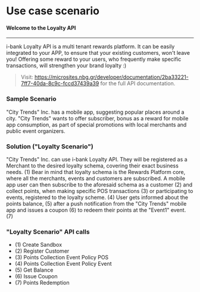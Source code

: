 # Use case scenario
#### Welcome to the Loyalty API

------------------------------------------------------------------------------------------
i-bank Loyalty API is a multi tenant rewards platform. 
It can be easily integrated to your APP, to ensure that your existing customers, won't leave you!
Offering some reward to your users, who frequently make specific transactions, will strengthen your brand loyalty :)

> Visit: https://microsites.nbg.gr/developer/documentation/2ba33221-7ff7-40da-8c9c-fccd37439a39 for the full API documentation.

### Sample Scenario 
"City Trends" Inc. has a mobile app, suggesting popular places around a city. "City Trends" wants to offer subscriber, bonus as a reward for 
mobile app consumption, as part of special promotions with local merchants and public event organizers.

### Solution ("Loyalty Scenario") 
"City Trends" Inc. can use i-bank Loyalty API.
They will be registered as a Merchant to the desired loyalty schema, covering their exact business needs. (1)
Bear in mind that loyalty schema is the Rewards Platform core, where all the merchants, events and customers are subscribed. 
A mobile app user can then subscribe to the aforesaid schema as a customer (2) and collect points, when making specific POS transactions (3)
or participating to events, registered to the loyalty scheme. (4) User gets informed about the points balance, (5) after a push notification
from the "City Trends" mobile app and issues a coupon (6) to redeem their points at the "Event1" event. (7)

### "Loyalty Scenario" API calls 
- (1) Create Sandbox
- (2) Register Customer 
- (3) Points Collection Event Policy POS
- (4) Points Collection Event Policy Event
- (5) Get Balance
- (6) Issue Coupon
- (7) Points Redemption
